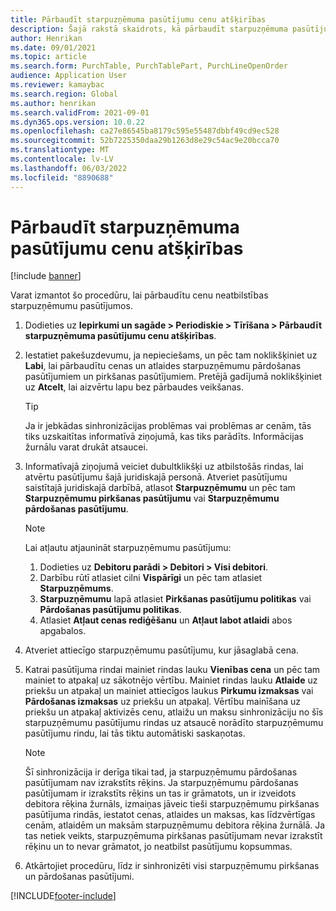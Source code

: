 ```yaml
---
title: Pārbaudīt starpuzņēmuma pasūtījumu cenu atšķirības
description: Šajā rakstā skaidrots, kā pārbaudīt starpuzņēmuma pasūtījumu cenu atšķirības
author: Henrikan
ms.date: 09/01/2021
ms.topic: article
ms.search.form: PurchTable, PurchTablePart, PurchLineOpenOrder
audience: Application User
ms.reviewer: kamaybac
ms.search.region: Global
ms.author: henrikan
ms.search.validFrom: 2021-09-01
ms.dyn365.ops.version: 10.0.22
ms.openlocfilehash: ca27e86545ba8179c595e55487dbbf49cd9ec528
ms.sourcegitcommit: 52b7225350daa29b1263d8e29c54ac9e20bcca70
ms.translationtype: MT
ms.contentlocale: lv-LV
ms.lasthandoff: 06/03/2022
ms.locfileid: "8890688"
---
```

# <a name="check-intercompany-order-price-discrepancies"></a>Pārbaudīt starpuzņēmuma pasūtījumu cenu atšķirības

[!include [banner](../../includes/banner.md)]

Varat izmantot šo procedūru, lai pārbaudītu cenu neatbilstības starpuzņēmumu pasūtījumos.

1. Dodieties uz **Iepirkumi un sagāde \> Periodiskie \> Tīrīšana \> Pārbaudīt starpuzņēmuma pasūtījumu cenu atšķirības**.
1. Iestatiet pakešuzdevumu, ja nepieciešams, un pēc tam noklikšķiniet uz **Labi**, lai pārbaudītu cenas un atlaides starpuzņēmumu pārdošanas pasūtījumiem un pirkšanas pasūtījumiem. Pretējā gadījumā noklikšķiniet uz **Atcelt**, lai aizvērtu lapu bez pārbaudes veikšanas.

    > [!TIP]
    > Ja ir jebkādas sinhronizācijas problēmas vai problēmas ar cenām, tās tiks uzskaitītas informatīvā ziņojumā, kas tiks parādīts. Informācijas žurnālu varat drukāt atsaucei.

1. Informatīvajā ziņojumā veiciet dubultklikšķi uz atbilstošās rindas, lai atvērtu pasūtījumu šajā juridiskajā personā. Atveriet pasūtījumu saistītajā juridiskajā darbībā, atlasot **Starpuzņēmumu** un pēc tam **Starpuzņēmumu pirkšanas pasūtījumu** vai **Starpuzņēmumu pārdošanas pasūtījumu**.

    > [!NOTE]
    > Lai atļautu atjaunināt starpuzņēmumu pasūtījumu:
    >
    > 1. Dodieties uz **Debitoru parādi \> Debitori \> Visi debitori**.
    > 1. Darbību rūtī atlasiet cilni **Vispārīgi** un pēc tam atlasiet **Starpuzņēmums**.
    > 1. **Starpuzņēmumu** lapā atlasiet **Pirkšanas pasūtījumu politikas** vai **Pārdošanas pasūtījumu politikas**.
    > 1. Atlasiet **Atļaut cenas rediģēšanu** un **Atļaut labot atlaidi** abos apgabalos.

1. Atveriet attiecīgo starpuzņēmumu pasūtījumu, kur jāsaglabā cena.
1. Katrai pasūtījuma rindai mainiet rindas lauku **Vienības cena** un pēc tam mainiet to atpakaļ uz sākotnējo vērtību. Mainiet rindas lauku **Atlaide** uz priekšu un atpakaļ un mainiet attiecīgos laukus **Pirkumu izmaksas** vai **Pārdošanas izmaksas** uz priekšu un atpakaļ. Vērtību mainīšana uz priekšu un atpakaļ aktivizēs cenu, atlaižu un maksu sinhronizāciju no šīs starpuzņēmumu pasūtījumu rindas uz atsaucē norādīto starpuzņēmumu pasūtījumu rindu, lai tās tiktu automātiski saskaņotas.

    > [!NOTE]
    > Šī sinhronizācija ir derīga tikai tad, ja starpuzņēmumu pārdošanas pasūtījumam nav izrakstīts rēķins. Ja starpuzņēmumu pārdošanas pasūtījumam ir izrakstīts rēķins un tas ir grāmatots, un ir izveidots debitora rēķina žurnāls, izmaiņas jāveic tieši starpuzņēmumu pirkšanas pasūtījuma rindās, iestatot cenas, atlaides un maksas, kas līdzvērtīgas cenām, atlaidēm un maksām starpuzņēmumu debitora rēķina žurnālā. Ja tas netiek veikts, starpuzņēmuma pirkšanas pasūtījumam nevar izrakstīt rēķinu un to nevar grāmatot, jo neatbilst pasūtījumu kopsummas.

1. Atkārtojiet procedūru, līdz ir sinhronizēti visi starpuzņēmumu pirkšanas un pārdošanas pasūtījumi.

[!INCLUDE[footer-include](../../includes/footer-banner.md)]
